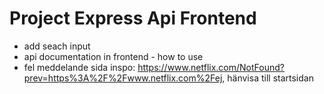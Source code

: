 # Project Express Api Frontend 

- add seach input 
- api documentation in frontend - how to use 
- fel meddelande sida inspo: https://www.netflix.com/NotFound?prev=https%3A%2F%2Fwww.netflix.com%2Fej, hänvisa till startsidan 

